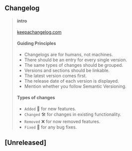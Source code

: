 ## Changelog

> #### intro
>
> [keepachangelog.com](https://keepachangelog.com/en/1.1.0/)
>
> #### Guiding Principles
>
> - Changеlogs are for humans, not machines.
> - There should be an entry for every single version.
> - The same types of changes should be grouped.
> - Versions and sections should be linkable.
> - The latest version comes first.
> - The release date of each version is displayed.
> - Mention whether you follow Semantic Versioning.
>
> #### Types of changes
>
> - `Added` 🚀 for new features.
> - `Changed` 🛠 for changes in existing functionality.
> - `Removed` ❌ for now removed features.
> - `Fixed` 🐞 for any bug fixes.

## [Unreleased]

